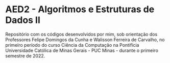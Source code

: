 # AED2 - Algoritmos e Estruturas de Dados II

Repositório com os códigos desenvolvidos por mim, sob orientação dos Professores Felipe Domingos da Cunha e Walisson Ferreira de Carvalho, no primeiro período do curso Ciência da Computação na Pontifícia Universidade Católica de Minas Gerais - PUC Minas - durante o primeiro semestre de 2022.
